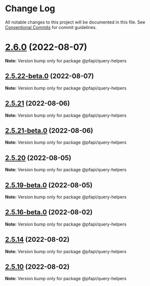# Change Log

All notable changes to this project will be documented in this file.
See [Conventional Commits](https://conventionalcommits.org) for commit guidelines.

# [2.6.0](https://github.com/pfapi/query-helpers/compare/v2.5.23...v2.6.0) (2022-08-07)

**Note:** Version bump only for package @pfapi/query-helpers





## [2.5.22-beta.0](https://github.com/pfapi/query-helpers/compare/v2.5.21...v2.5.22-beta.0) (2022-08-07)

**Note:** Version bump only for package @pfapi/query-helpers





## [2.5.21](https://github.com/pfapi/query-helpers/compare/v2.5.21-beta.0...v2.5.21) (2022-08-06)

**Note:** Version bump only for package @pfapi/query-helpers





## [2.5.21-beta.0](https://github.com/pfapi/query-helpers/compare/v2.5.20...v2.5.21-beta.0) (2022-08-06)

**Note:** Version bump only for package @pfapi/query-helpers





## [2.5.20](https://github.com/pfapi/query-helpers/compare/v2.5.19...v2.5.20) (2022-08-05)

**Note:** Version bump only for package @pfapi/query-helpers





## [2.5.19-beta.0](https://github.com/pfapi/query-helpers/compare/v2.5.18-beta.0...v2.5.19-beta.0) (2022-08-05)

**Note:** Version bump only for package @pfapi/query-helpers





## [2.5.16-beta.0](https://github.com/pfapi/query-helpers/compare/v2.5.15...v2.5.16-beta.0) (2022-08-02)

**Note:** Version bump only for package @pfapi/query-helpers





## [2.5.14](https://github.com/pfapi/query-helpers/compare/v2.5.14-beta.2...v2.5.14) (2022-08-02)

**Note:** Version bump only for package @pfapi/query-helpers





## [2.5.10](https://github.com/pfapi/query-helpers/compare/v2.5.9...v2.5.10) (2022-08-02)

**Note:** Version bump only for package @pfapi/query-helpers
